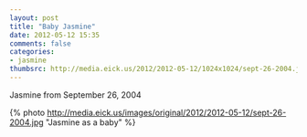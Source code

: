 ```yaml
---
layout: post
title: "Baby Jasmine"
date: 2012-05-12 15:35
comments: false
categories: 
- jasmine
thumbsrc: http://media.eick.us/2012/2012-05-12/1024x1024/sept-26-2004.jpg
---
```

Jasmine from September 26, 2004



{% photo http://media.eick.us/images/original/2012/2012-05-12/sept-26-2004.jpg "Jasmine as a baby" %}


